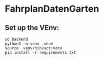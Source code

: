 # FahrplanDatenGarten

## Set up the VEnv:
```
cd backend
python3 -m venv .venv
source .venv/bin/activate
pip install -r requirements.txt
```
